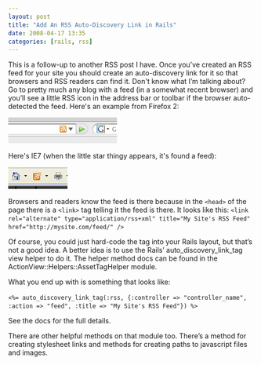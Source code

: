 ```yaml
---
layout: post
title: "Add An RSS Auto-Discovery Link in Rails"
date: 2008-04-17 13:35
categories: [rails, rss]
---
```

This is a follow-up to another RSS post I have. Once you’ve created an RSS feed for your site you should create an auto-discovery link for it so that browsers and RSS readers can find it.
Don't know what I’m talking about? Go to pretty much any blog with a feed (in a somewhat recent browser) and you’ll see a little RSS icon in the address bar or toolbar if the browser auto-detected the feed.
Here's an example from Firefox 2:

![RSS Icon in Firefox](/images/rss-icon.jpg "RSS Icon in Firefox")

Here's IE7 (when the little star thingy appears, it's found a feed):

![RSS Icon in IE](/images/ierss.jpg "RSS Icon in IE")

Browsers and readers know the feed is there because in the `<head>` of the page there is a `<link>` tag telling it the feed is there.
It looks like this:
 `<link rel="alternate" type="application/rss+xml" title="My Site's RSS Feed" href="http://mysite.com/feed/" />` 

Of course, you could just hard-code the tag into your Rails layout, but that’s not a good idea. A better idea is to use the Rails’ auto_discovery_link_tag view helper to do it. The helper method docs can be found in the ActionView::Helpers::AssetTagHelper module.

What you end up with is something that looks like:

`<%= auto_discovery_link_tag(:rss, {:controller => "controller_name", :action => "feed", :title => "My Site's RSS Feed"}) %>`

See the docs for the full details.

There are other helpful methods on that module too. There’s a method for creating stylesheet links and methods for creating paths to javascript files and images.